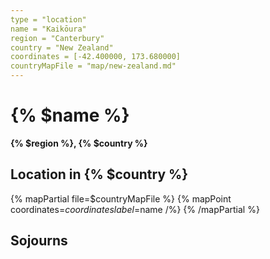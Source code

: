```yaml
---
type = "location"
name = "Kaikōura"
region = "Canterbury"
country = "New Zealand"
coordinates = [-42.400000, 173.680000]
countryMapFile = "map/new-zealand.md"
---
```


# {% $name %}

**{% $region %}, {% $country %}**

## Location in {% $country %}

{% mapPartial file=$countryMapFile %}
  {% mapPoint coordinates=$coordinates label=$name /%}
{% /mapPartial %}

## Sojourns
